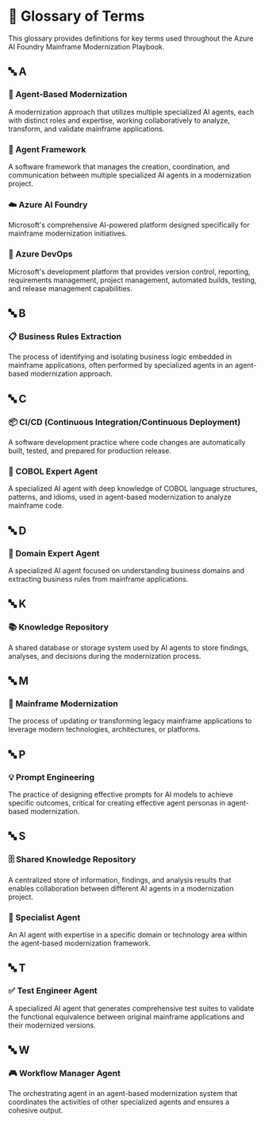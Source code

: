 # 📘 Glossary of Terms

This glossary provides definitions for key terms used throughout the Azure AI Foundry Mainframe Modernization Playbook.

## 🔤 A

### 🤖 Agent-Based Modernization
A modernization approach that utilizes multiple specialized AI agents, each with distinct roles and expertise, working collaboratively to analyze, transform, and validate mainframe applications.

### 🧩 Agent Framework
A software framework that manages the creation, coordination, and communication between multiple specialized AI agents in a modernization project.

### ☁️ Azure AI Foundry
Microsoft's comprehensive AI-powered platform designed specifically for mainframe modernization initiatives.

### 🔄 Azure DevOps
Microsoft's development platform that provides version control, reporting, requirements management, project management, automated builds, testing, and release management capabilities.

## 🔤 B

### 📋 Business Rules Extraction
The process of identifying and isolating business logic embedded in mainframe applications, often performed by specialized agents in an agent-based modernization approach.

## 🔤 C

### 📦 CI/CD (Continuous Integration/Continuous Deployment)
A software development practice where code changes are automatically built, tested, and prepared for production release.

### 💾 COBOL Expert Agent
A specialized AI agent with deep knowledge of COBOL language structures, patterns, and idioms, used in agent-based modernization to analyze mainframe code.

## 🔤 D

### 💼 Domain Expert Agent
A specialized AI agent focused on understanding business domains and extracting business rules from mainframe applications.

## 🔤 K

### 📚 Knowledge Repository
A shared database or storage system used by AI agents to store findings, analyses, and decisions during the modernization process.

## 🔤 M

### 🔄 Mainframe Modernization
The process of updating or transforming legacy mainframe applications to leverage modern technologies, architectures, or platforms.

## 🔤 P

### 💡 Prompt Engineering 
The practice of designing effective prompts for AI models to achieve specific outcomes, critical for creating effective agent personas in agent-based modernization.

## 🔤 S

### 🗄️ Shared Knowledge Repository
A centralized store of information, findings, and analysis results that enables collaboration between different AI agents in a modernization project.

### 🤖 Specialist Agent
An AI agent with expertise in a specific domain or technology area within the agent-based modernization framework.

## 🔤 T

### ✅ Test Engineer Agent
A specialized AI agent that generates comprehensive test suites to validate the functional equivalence between original mainframe applications and their modernized versions.

## 🔤 W

### 🎮 Workflow Manager Agent
The orchestrating agent in an agent-based modernization system that coordinates the activities of other specialized agents and ensures a cohesive output. 